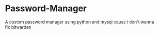 # Password-Manager

A custom password manager using python and mysql cause i don't wanna fix bitwarden
